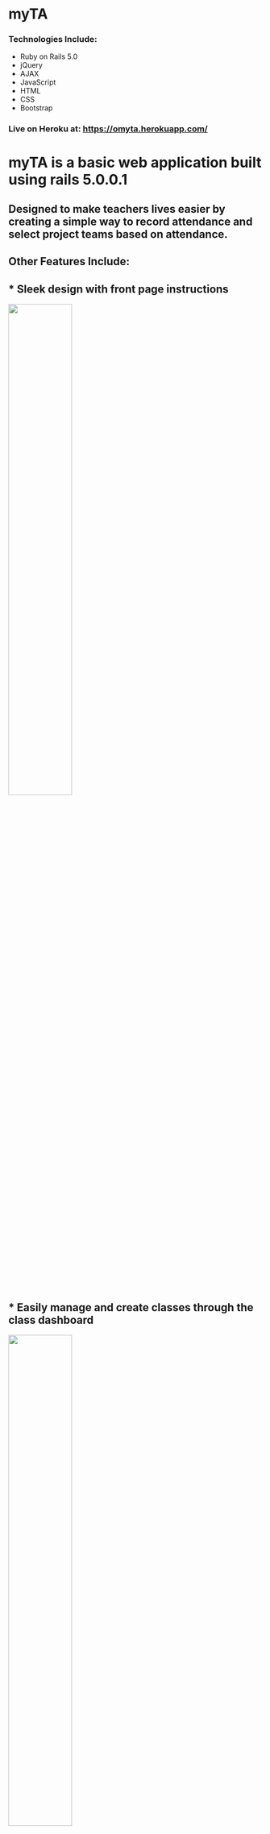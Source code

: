 # myTA

### Technologies Include:
* Ruby on Rails 5.0
* jQuery
* AJAX
* JavaScript
* HTML
* CSS
* Bootstrap

###  Live on Heroku at: https://omyta.herokuapp.com/

# myTA is a basic web application built using rails 5.0.0.1
## Designed to make teachers lives easier by creating a simple way to record attendance and select project teams based on attendance.

## Other Features Include:
## * Sleek design with front page instructions
<img style="width:50%;" src="http://i.imgur.com/e8eCs1c.png">

## * Easily manage and create classes through the class dashboard
<img style="width:50%;" src="http://i.imgur.com/r28saOq.png">

## * Classroom view page to manage class
<img style="" src="http://i.imgur.com/fwV6rmH.png">

## * Easily navigate to other classes using the sidebar
<img style="" src="http://i.imgur.com/Jm3h744.png">

## * Different types of randomization to call on students <br>
<img style="" src="http://i.imgur.com/ZiGlUgi.png"><img style="float:right;" src="http://i.imgur.com/DBwGhkF.png">

## * Mark students absent just by clicking on their name
  ## * Students will be marked as 'here' every day at 12 AM PST
<img style="" src="http://i.imgur.com/w4qOB24.png">

## * Search for students easily when it's a large classroom
<img style="" src="http://i.imgur.com/aN1dPqa.png">

## * Create groups and teams based on who is currently here.
<img style="width:50%;" src="http://i.imgur.com/y0b9GXZ.png">
<img style="width:50%; float:right;" src="http://i.imgur.com/UVKkuAQ.png">

## * Add and delete students via the edit page
<img style="" src="http://i.imgur.com/EOanB3o.png">
